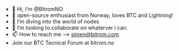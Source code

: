 - 👋 Hi, I’m @BitromNO
- 👀 open-source enthusiast from Norway, loves BTC and Lightning!
- 🌱 I’m diving into the world of nodes
- 💞️ I’m looking to collaborate on whaterver i can.
- 📫 How to reach me --> simen@bitrom.com
- Join our BTC Tecnical Forum at bitrom.no

<!---
moskusminer/moskusminer is a ✨ special ✨ repository because its `README.md` (this file) appears on your GitHub profile.
You can click the Preview link to take a look at your changes.
--->
